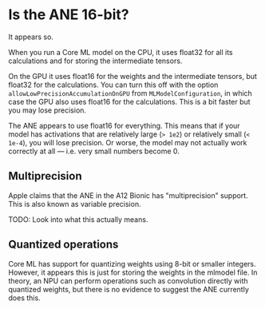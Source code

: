 # Is the ANE 16-bit?

It appears so. 

When you run a Core ML model on the CPU, it uses float32 for all its calculations and for storing the intermediate tensors. 

On the GPU it uses float16 for the weights and the intermediate tensors, but float32 for the calculations. You can turn this off with the option `allowLowPrecisionAccumulationOnGPU` from `MLModelConfiguration`, in which case the GPU also uses float16 for the calculations. This is a bit faster but you may lose precision.

The ANE appears to use float16 for everything. This means that if your model has activations that are relatively large (`> 1e2`) or relatively small (`< 1e-4`), you will lose precision. Or worse, the model may not actually work correctly at all — i.e. very small numbers become 0.

## Multiprecision

Apple claims that the ANE in the A12 Bionic has "multiprecision" support. This is also known as variable precision.

TODO: Look into what this actually means.

## Quantized operations

Core ML has support for quantizing weights using 8-bit or smaller integers. However, it appears this is just for storing the weights in the mlmodel file. In theory, an NPU can perform operations such as convolution directly with quantized weights, but there is no evidence to suggest the ANE currently does this.

